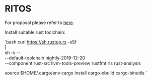 # RITOS

For proposal please refer to [here](https://github.com/ExtraSecond/proposal).

Install suitable rust toolchain:

`bash
curl https://sh.rustup.rs -sSf             \
    |                                      \
    sh -s --                               \
    --default-toolchain nightly-2019-12-20 \
    --component rust-src llvm-tools-preview rustfmt rls rust-analysis

source $HOME/.cargo/env
cargo install cargo-xbuild cargo-binutils
`
